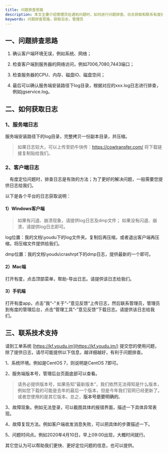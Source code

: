 ```yaml
---
title: 问题排查思路
description: 本文主要介绍管理员在遇到问题时，如何进行问题排查、日志获取和联系有度技术支持获取支持。
keywords: 问题排查思路，获取日志，管理员
---
```


## 一、问题排查思路

1. 确认客户端环境无误，例如系统、网络；

2. 检查客户端到服务器的网络访问，例如7006,7080,7443端口；

3. 检查服务器的CPU、内存、磁盘IO、磁盘空间；

4. 最后可以确认服务端安装路径下log目录，根据对应的xxx.log日志进行排查，例如jgservice.log。

   

## 二、如何获取日志

### 1、服务端日志

服务端安装路径下的log目录，完整拷贝一份副本目录，并压缩。

> 如果日志较大，可以上传至奶牛快传：https://cowtransfer.com/ 将下载链接复制贴给我们。



### 2、客户端日志

　有度定位问题时，排查日志是有效的方法；为了更好的解决问题，一般需要您提供日志给我们。

以下是各个平台的日志获取说明：

#### 1）Windows客户端

> 如果有闪退、崩溃现象，请提供log日志及dmp文件； 如果没有闪退、崩溃，请提供log日志即可。

log位置：我的文档\youdu下的log文件夹。复制后再压缩，或者退出客户端再压缩，将压缩文件提供给我们。

dmp位置：我的文档\youdu\crashrpt下的dmp日志，提供最新的一个即可。

#### 2）Mac端

打开有度，点击顶部菜单，帮助-导出日志。请提供该日志给我们。

#### 3）手机端

打开有度app，点击”我“-”关于“-”意见反馈“上传日志，然后联系管理员，管理员到有度的管理后台，点击“管理工具”-”意见反馈“下载日志。请提供该日志给我们。




## 三、联系技术支持

请到工单系统 [https://kf.youdu.im](https://kf.youdu.im/) 提交您的使用问题，除了提供日志，请尽可能提供以下信息，越详细越好，有利于问题排查。

1、系统环境。例如是CentOS 7，则说明是CentOS 7即可。

2、服务端版本号，管理后台页面底部可以查看。

> 请务必提供版本号，如果告知”最新版本“，我们依然无法得知是什么版本，例如您下载的可能是去年的最后一个版本，但是今年我们官网已经更新了。或者您使用的是其它版本。总之，**版本号是要明确的**。

3、故障现象。例如无法登录，可以截图具体的报错界面，描述一下具体异常表现。

4、故障复现方法。例如客户端收发消息失败，可以把具体的步骤描述一下。

5、问题时间点。例如2020年4月10日，早上09:00出现，大概时间就行。

其它您认为可以帮助我们更快、更好定位问题的信息，也可以提供。

